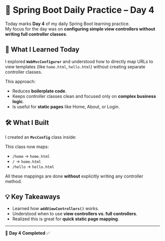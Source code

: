 # 🚀 Spring Boot Daily Practice – Day 4

Today marks **Day 4** of my daily Spring Boot learning practice.  
My focus for the day was on **configuring simple view controllers without writing full controller classes**.

## 📌 What I Learned Today
I explored **`WebMvcConfigurer`** and understood how to directly map URLs to view templates (like `home.html`, `hello.html`) without creating separate controller classes.  

This approach:
- Reduces **boilerplate code**.
- Keeps controller classes clean and focused only on **complex business logic**.
- Is useful for **static pages** like Home, About, or Login.

## 🛠 What I Built
I created an **`MvcConfig`** class inside:

This class now maps:
- `/home` → `home.html`
- `/` → `home.html`
- `/hello` → `hello.html`

All these mappings are done **without** explicitly writing any controller method.

## 💡 Key Takeaways
- Learned how **`addViewControllers()`** works.
- Understood when to use **view controllers vs. full controllers**.
- Realized this is great for **quick static page mapping**.

---

📅 **Day 4 Completed** ✅  


